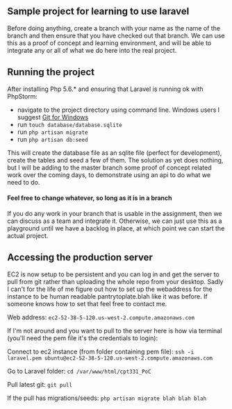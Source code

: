 ## Sample project for learning to use laravel
Before doing anything, create a branch with your name as the name of the branch and then ensure that you have checked out that branch.
We can use this as a proof of concept and learning environment, and will be able to integrate any or all of what we do here into the real project.

## Running the project
After installing Php 5.6.* and ensuring that Laravel is running ok with PhpStorm:
- navigate to the project directory using command line. Windows users I suggest [Git for Windows](https://git-for-windows.github.io/)
- run `touch database/database.sqlite`
- run `php artisan migrate`
- run `php artisan db:seed`

This will create the database file as an sqlite file (perfect for development), create the tables and seed a few of them.
The solution as yet does nothing, but I will be adding to the master branch some proof of concept related work over the coming days,
to demonstrate using an api to do what we need to do.

#### Feel free to change whatever, so long as it is in a branch
If you do any work in your branch that is usable in the assignment, then we can discuss as a team and integrate it.
Otherwise, we can just use this as a playground until we have a backlog in place, at which point we can start the 
actual project.

## Accessing the production server
EC2 is now setup to be persistent and you can log in and get the server to pull from git rather than uploading the whole repo from your desktop.
Sadly I can't for the life of me figure out how to set up the webaddress for the instance to be human readable pantrytoplate.blah like it was before. If someone knows how to set that feel free to contact me.

Web address:
`ec2-52-38-5-120.us-west-2.compute.amazonaws.com`

If I'm not around and you want to pull to the server here is how via terminal (you'll need the pem file it's the credentials to login):

Connect to ec2 instance (from folder containing pem file):
`ssh -i laravel.pem ubuntu@ec2-52-38-5-120.us-west-2.compute.amazonaws.com`

Go to Laravel folder:
`cd /var/www/html/cpt331_PoC`

Pull latest git:
`git pull`

If the pull has migrations/seeds:
`php artisan migrate blah blah blah`

